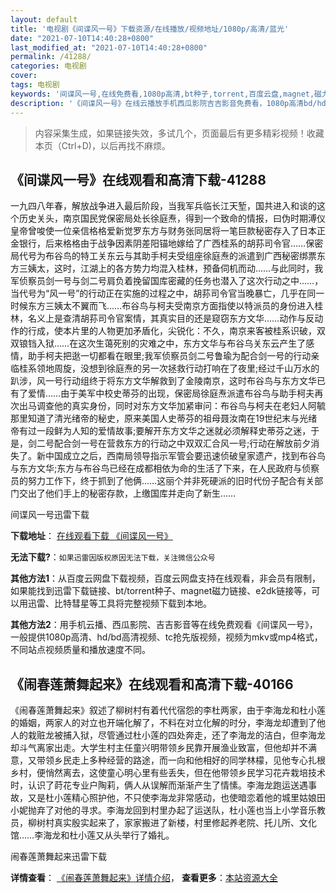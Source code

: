 ```yaml
---
layout: default
title: '电视剧《间谍风一号》下载资源/在线播放/视频地址/1080p/高清/蓝光'
date: "2021-07-10T14:40:28+0800"
last_modified_at: "2021-07-10T14:40:28+0800"
permalink: /41288/
categories: 电视剧
cover:
tags: 电视剧
keywords: '间谍风一号,在线免费看,1080p高清,bt种子,torrent,百度云盘,magnet,磁力链,迅雷下载资源'
description: '《间谍风一号》在线云播放手机西瓜影院吉吉影音免费看，1080p高清bd/hd未删减完整版和tc抢先枪版，mkv/mp4格式，附带bt/torrent种子、magnet/磁力链、百度云盘、网盘资源迅雷下载链接'
---
```


>内容采集生成，如果链接失效，多试几个，页面最后有更多精彩视频！收藏本页（Ctrl+D)，以后再找不麻烦。


## 《间谍风一号》在线观看和高清下载-41288

一九四八年春，解放战争进入最后阶段，当我军兵临长江天堑，国共进入和谈的这个历史关头，南京国民党保密局处长徐庭焘，得到一个致命的情报，曰伪时期溥仪皇帝曾唆使一位亲信格格爱新觉罗东方与财务张同居将一笔巨款秘密存入了日本正金银行，后来格格由于战争因素阴差阳锚地嫁给了广西桂系的胡荪司令官&hellip;…保密局代号为布谷鸟的特工关东云与其助手柯夫受组座徐庭焘的派遣到广西秘密绑票东方三姨太，这时，江湖上的各方势力均混入桂林，预备伺机而动……与此同时，我军侦察员剑一号与剑二号肩负着挽留国库密藏的任务也潜入了这次行动之中&hellip;…，当代号为&ldquo;风一号&rdquo;的行动正在实施的过程之中，胡荪司令官当晚暴亡，几乎在同一时候东方三姨太不翼而飞……布谷鸟与柯夫受南京方面指使以特派员的身份进入桂林，名义上是查清胡荪司令官案情，其真实目的还是窥窃东方文华……动作与反动作的行成，使本片里的人物更加矛盾化，尖锐化：不久，南京来客被桂系识破，双双锒铛入狱……在这次生蔼死别的灾难之中，东方文华与布谷乌关东云产生了感情，助手柯夫把逖一切都看在眼里;我军侦察员剑二号鲁瑜为配合剑一号的行动亲临桂系领地周旋，没想到徐庭焘的另一次拯救行动打响在了夜里;经过千山万水的趴涉，风一号行动组终于将东方文华解救到了金陵南京，这时布谷鸟与东方文华已有了爱情&hellip;…由于美军中校史蒂芬的出现，保密局徐庭焘派遣布谷鸟与助手柯夫再次出马调查他的真实身份，同时对东方文华加紧审问：布谷鸟与柯夫在老妇人阿毓那里知道了清光绪帝的秘史，原来美国人史蒂芬的祖母聂汝南在19世纪末与光绪帝有过一段鲜为人知的爱情故事;要解开东方文华之迷就必须解释史蒂芬之迷，于是，剑二号配合剑一号在营救东方的行动之中双双汇合风一号;行动在解放前夕消失了。新中国成立之后，西南局领导指示军管会要迅速侦破皇家遗产，找到布谷鸟与东方文华;东方与布谷鸟已经在成都相依为命的生活了下来，在人民政府与侦察员的努力工作下，终于抓到了他俩&hellip;…这丽个并非死硬派的旧时代份子配合有关部门交出了他们手上的秘密存款，上缴国库并走向了新生&hellip;…


间谍风一号迅雷下载

**下载地址**： [在线观看下载 《间谍风一号》](https://www.993dy.com//vod-detail-id-11018.html) 


**无法下载?**：`如果迅雷因版权原因无法下载，关注微信公众号 `

**其他方法1**：从百度云网盘下载视频，百度云网盘支持在线观看，非会员有限制，如果能找到迅雷下载链接、bt/torrent种子、magnet磁力链接、e2dk链接等，可以用迅雷、比特彗星等工具将完整视频下载到本地。

**其他方法2**：用手机云播、西瓜影院、吉吉影音等在线免费观看《间谍风一号》，一般提供1080p高清、hd/bd高清视频、tc抢先版视频，视频为mkv或mp4格式，不同站点视频质量和播放速度不同。


## 《闹春莲萧舞起来》在线观看和高清下载-40166

《闹春莲萧舞起来》叙述了柳树村有着代代宿怨的李杜两家，由于李海龙和杜小莲的婚姻，两家人的对立也开端化解了，不料在对立化解的时分，李海龙却遭到了他人的栽赃龙被捕入狱，尽管通过杜小莲的四处奔走，还了李海龙的洁白，但李海龙却斗气离家出走。大学生村主任童兴明带领乡民靠开展渔业致富，但他却并不满意，又带领乡民走上多种经营的路途，而一向和他相好的同学林檬，见他专心扎根乡村，便悄然离去，这使童心明心里有些丢失，但在他带领乡民学习花卉栽培技术时，认识了莳花专业户陶莉，俩人从误解而渐渐产生了情愫。李海龙跑运送遇事故，又是杜小莲精心照护他，不只使李海龙非常感动，也使暗恋着他的城里姑娘田小妮抛弃了对他的寻求。李海龙回到村里办起了运送队，杜小莲也当上小学音乐教员，柳树村真实殷实起来了，家家搬进了新楼，村里修起养老院、托儿所、文化馆……李海龙和杜小莲又从头举行了婚礼。</p>


闹春莲萧舞起来迅雷下载

**详情查看**： [《闹春莲萧舞起来》详情介绍](/movie/40166/)， **查看更多**：[本站资源大全](/movie/t/all/)

